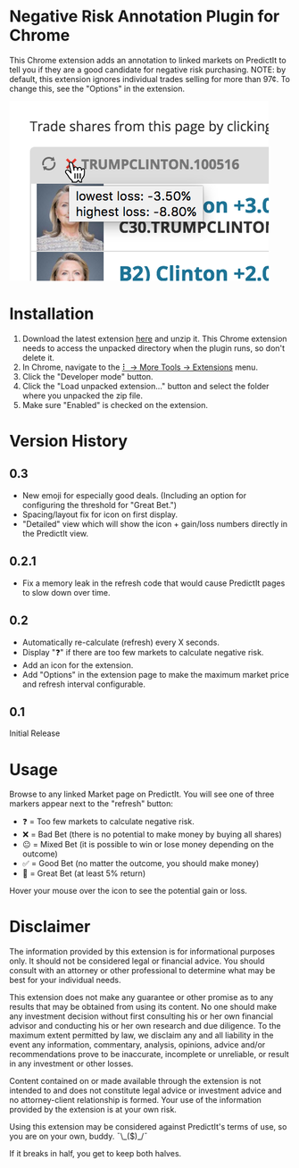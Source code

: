 Negative Risk Annotation Plugin for Chrome
==========================================

This Chrome extension adds an annotation to linked markets on PredictIt to tell you if they are a good candidate for negative risk purchasing.  NOTE: by default, this extension ignores individual trades selling for more than 97¢.  To change this, see the "Options" in the extension.

![PredictIt Linked Market Example](linked-market-example.png)

Installation
============

1. Download the latest extension [here](https://github.com/phaedrus1992/pi/releases) and unzip it. This Chrome extension needs to access the unpacked directory when the plugin runs, so don't delete it.
2. In Chrome, navigate to the [⠇ -> More Tools -> Extensions](chrome://extensions) menu.
3. Click the "Developer mode" button.
4. Click the "Load unpacked extension..." button and select the folder where you unpacked the zip file.
5. Make sure "Enabled" is checked on the extension.

Version History
===============

0.3
---

* New emoji for especially good deals. (Including an option for configuring the threshold for "Great Bet.")
* Spacing/layout fix for icon on first display.
* "Detailed" view which will show the icon + gain/loss numbers directly in the PredictIt view.

0.2.1
-----

* Fix a memory leak in the refresh code that would cause PredictIt pages to slow down over time.

0.2
---
* Automatically re-calculate (refresh) every X seconds.
* Display "❓" if there are too few markets to calculate negative risk.
* Add an icon for the extension.
* Add "Options" in the extension page to make the maximum market price and refresh interval configurable.

0.1
---

Initial Release


Usage
=====

Browse to any linked Market page on PredictIt.  You will see one of three markers appear next to the "refresh" button:

* ❓ = Too few markets to calculate negative risk.
* ❌ = Bad Bet (there is no potential to make money by buying all shares)
* 😐 = Mixed Bet (it is possible to win or lose money depending on the outcome)
* ✅ = Good Bet (no matter the outcome, you should make money)
* 🤑 = Great Bet (at least 5% return)

Hover your mouse over the icon to see the potential gain or loss.

Disclaimer
==========

The information provided by this extension is for informational purposes only.  It should not be considered legal or financial advice.  You should consult with an attorney or other professional to determine what may be best for your individual needs.

This extension does not make any guarantee or other promise as to any results that may be obtained from using its content. No one should make any investment decision without first consulting his or her own financial advisor and conducting his or her own research and due diligence. To the maximum extent permitted by law, we disclaim any and all liability in the event any information, commentary, analysis, opinions, advice and/or recommendations prove to be inaccurate, incomplete or unreliable, or result in any investment or other losses.

Content contained on or made available through the extension is not intended to and does not constitute legal advice or investment advice and no attorney-client relationship is formed. Your use of the information provided by the extension is at your own risk.

Using this extension may be considered against PredictIt's terms of use, so you are on your own, buddy. ¯\\\_($)\_/¯

If it breaks in half, you get to keep both halves.
